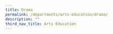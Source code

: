 ```yaml
---
title: Drama
permalink: /departments/arts-education/drama/
description: ""
third_nav_title: Arts Education
---
```

